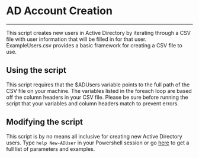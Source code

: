 # AD Account Creation
---

This script creates new users in Active Directory by iterating through a CSV file with user information that will be filled in for that user. ExampleUsers.csv provides a basic framework for creating a CSV file to use.

Using the script
---
This script requires that the $ADUsers variable points to the full path of the CSV file on your machine. The variables listed in the foreach loop are based off the column headers in your CSV file. Please be sure before running the script that your variables and column headers match to prevent errors.

Modifying the script
---

This script is by no means all inclusive for creating new Active Directory users. Type `help New-ADUser` in your Powershell session or go [here](http://go.microsoft.com/fwlink/p/?linkid=291077) to get a full list of parameters and examples.
